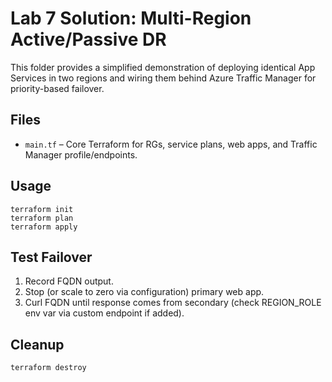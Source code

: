 # Lab 7 Solution: Multi-Region Active/Passive DR

This folder provides a simplified demonstration of deploying identical App Services in two regions and wiring them behind Azure Traffic Manager for priority-based failover.

## Files
- `main.tf` – Core Terraform for RGs, service plans, web apps, and Traffic Manager profile/endpoints.

## Usage
```
terraform init
terraform plan
terraform apply
```

## Test Failover
1. Record FQDN output.
2. Stop (or scale to zero via configuration) primary web app.
3. Curl FQDN until response comes from secondary (check REGION_ROLE env var via custom endpoint if added).

## Cleanup
`terraform destroy`
